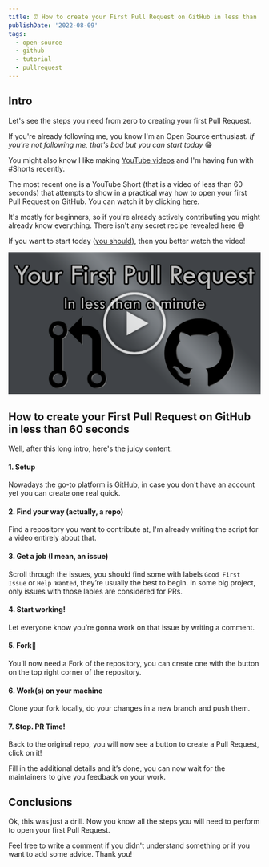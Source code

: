 ```yaml
---
title: ⏰ How to create your First Pull Request on GitHub in less than 60 seconds!
publishDate: '2022-08-09'
tags:
  - open-source
  - github
  - tutorial
  - pullrequest
---
```


## Intro

Let's see the steps you need from zero to creating your first Pull Request.

If you're already following me, you know I'm an Open Source enthusiast.
_If you're not following me, that's bad but you can start today_ 😁

You might also know I like making [YouTube videos](https://www.youtube.com/channel/UC-KqnO3ez7vF-kyIQ_22rdA) and I'm having fun with #Shorts recently.

The most recent one is a YouTube Short (that is a video of less than 60 seconds) that attempts to show in a practical way how to open your first Pull Request on GitHub. You can watch it by clicking [here](https://youtube.com/shorts/0HKE5nDypUg).

It's mostly for beginners, so if you're already actively contributing you might already know everything. There isn't any secret recipe revealed here 😅

If you want to start today ([you should](https://youtu.be/uquIcISFtwg)), then you better watch the video!

[![Youtube Video](./preview.png) ](https://youtube.com/shorts/0HKE5nDypUg)

## How to create your First Pull Request on GitHub in less than 60 seconds

Well, after this long intro, here's the juicy content.

#### 1. Setup

Nowadays the go-to platform is [GitHub](https://github.com/), in case you don't have an account yet you can create one real quick.

#### 2. Find your way (actually, a repo)

Find a repository you want to contribute at, I'm already writing the script for a video entirely about that.

#### 3. Get a job (I mean, an issue)

Scroll through the issues, you should find some with labels `Good First Issue` or `Help Wanted`, they’re usually the best to begin. In some big project, only issues with those lables are considered for PRs.

#### 4. Start working!

Let everyone know you’re gonna work on that issue by writing a comment.

#### 5. Fork🍴

You’ll now need a Fork of the repository, you can create one with the button on the top right corner of the repository.

#### 6. Work(s) on your machine

Clone your fork locally, do your changes in a new branch and push them.

#### 7. Stop. PR Time!

Back to the original repo, you will now see a button to create a Pull Request, click on it!

Fill in the additional details and it’s done, you can now wait for the maintainers to give you feedback on your work.

## Conclusions

Ok, this was just a drill. Now you know all the steps you will need to perform to open your first Pull Request.

Feel free to write a comment if you didn't understand something or if you want to add some advice. Thank you!
